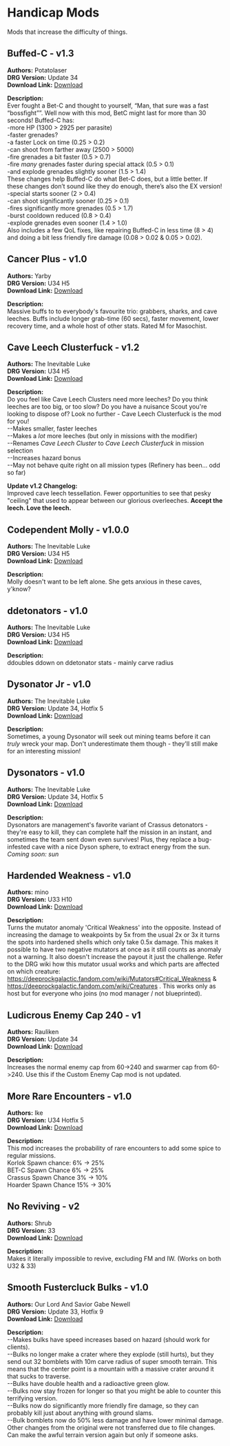 # Handicap Mods

Mods that increase the difficulty of things.

<!-- mod list -->

## Buffed-C - v1.3
**Authors:** Potatolaser  
**DRG Version:** Update 34  
**Download Link:** [Download](https://github.com/ArcticEcho/DRG-Mods/raw/acc885ae43c5b5b82df0333e6ca55e10ea340493/Gameplay/Gamemodes/Handicaps/Buffed-C%20-%20V1.3.zip)  

**Description:**  
Ever fought a Bet-C and thought to yourself, “Man, that sure was a fast “bossfight””. Well now with this mod, BetC might last for more than 30 seconds! Buffed-C has:  
-more HP (1300 > 2925 per parasite)  
-faster grenades?  
-a faster Lock on time (0.25 > 0.2)  
-can shoot from farther away (2500 > 5000)  
-fire grenades a bit faster (0.5 > 0.7)  
-fire *many* grenades faster during special attack (0.5 > 0.1)  
-and explode grenades slightly sooner (1.5 > 1.4)  
These changes help Buffed-C do what Bet-C does, but a little better. If these changes don’t sound like they do enough, there’s also the EX version!  
-special starts sooner (2 > 0.4)  
-can shoot significantly sooner (0.25 > 0.1)  
-fires significantly more grenades (0.5 > 1.7)  
-burst cooldown reduced (0.8 > 0.4)  
-explode grenades even sooner (1.4 > 1.0)  
Also includes a few QoL fixes, like repairing Buffed-C in less time (8 > 4) and doing a bit less friendly fire damage (0.08 > 0.02 & 0.05 > 0.02).

## Cancer Plus - v1.0
**Authors:** Yarby  
**DRG Version:** U34 H5  
**Download Link:** [Download](https://github.com/ArcticEcho/DRG-Mods/raw/f75ae061c4e0b2e3bad4a580181e18eaa4d69e79/Gameplay/Gamemodes/Handicaps/Cancer%20Plus%20-%20V1.0%20_P.pak)  

**Description:**  
Massive buffs to to everybody's favourite trio: grabbers, sharks, and cave leeches. Buffs include longer grab-time (60 secs), faster movement, lower recovery time, and a whole host of other stats. Rated M for Masochist.

## Cave Leech Clusterfuck - v1.2
**Authors:** The Inevitable Luke  
**DRG Version:** U34 H5  
**Download Link:** [Download](https://github.com/ArcticEcho/DRG-Mods/raw/3360ab54e2ace18e53cd5b5a579299b4807314e1/Gameplay/Gamemodes/Handicaps/Cave%20Leech%20Clusterfuck%20-%20V1.2%20_P.pak)  

**Description:**  
Do you feel like Cave Leech Clusters need more leeches? Do you think leeches are too big, or too slow? Do you have a nuisance Scout you're looking to dispose of? Look no further - Cave Leech Clusterfuck is the mod for you!  
--Makes smaller, faster leeches  
--Makes a *lot* more leeches (but only in missions with the modifier)  
--Renames *Cave Leech Cluster* to *Cave Leech Clusterfuck* in mission selection  
--Increases hazard bonus  
--May not behave quite right on all mission types (Refinery has been... odd so far)

**Update v1.2 Changelog:**  
Improved cave leech tessellation. Fewer opportunities to see that pesky "ceiling" that used to appear between our glorious overleeches. **Accept the leech. Love the leech.**

## Codependent Molly - v1.0.0
**Authors:** The Inevitable Luke  
**DRG Version:** U34 H5  
**Download Link:** [Download](https://github.com/ArcticEcho/DRG-Mods/raw/0d56851f20e3ec5f9d7ebf253c6ed251cb1c635b/Gameplay/Gamemodes/Handicaps/Codependent%20Molly%20-%20V1.0.0%20_P.pak)  

**Description:**  
Molly doesn't want to be left alone. She gets anxious in these caves, y'know?

## ddetonators - v1.0
**Authors:** The Inevitable Luke  
**DRG Version:** U34 H5  
**Download Link:** [Download](https://github.com/ArcticEcho/DRG-Mods/raw/ef6f0bfd11ccfa7e7a86e67b445b73bfc360d734/Gameplay/Gamemodes/Handicaps/Ddetonators%20-%20V1.0%20_P.pak)  

**Description:**  
ddoubles ddown on ddetonator stats - mainly carve radius

## Dysonator Jr - v1.0
**Authors:** The Inevitable Luke  
**DRG Version:** Update 34, Hotfix 5  
**Download Link:** [Download](https://github.com/ArcticEcho/DRG-Mods/raw/9ddc37047121e543b6850f1e0886b1f3f941cda4/Gameplay/Gamemodes/Handicaps/Dysonator%20Jr%20-%20V1.0%20_P.pak)  

**Description:**  
Sometimes, a young Dysonator will seek out mining teams before it can *truly* wreck your map. Don't underestimate them though - they'll still make for an interesting mission!

## Dysonators - v1.0
**Authors:** The Inevitable Luke  
**DRG Version:** Update 34, Hotfix 5  
**Download Link:** [Download](https://github.com/ArcticEcho/DRG-Mods/raw/64904776d57ce2559ec4971ccd194d4818047a14/Gameplay/Gamemodes/Handicaps/Dysonators%20-%20V1.0%20_P.pak)  

**Description:**  
Dysonators are management's favorite variant of Crassus detonators - they're easy to kill, they can complete half the mission in an instant, and sometimes the team sent down even survives! Plus, they replace a bug-infested cave with a nice Dyson sphere, to extract energy from the sun. *Coming soon: sun*

## Hardended Weakness - v1.0
**Authors:** mino  
**DRG Version:** U33 H10  
**Download Link:** [Download](https://github.com/ArcticEcho/DRG-Mods/raw/bc5a179dd9a9d06be91de699bb048a394bb6dc27/Gameplay/Gamemodes/Handicaps/Hardended%20Weakness%20-%20V1.0%20_P.pak)  

**Description:**  
Turns the mutator anomaly 'Critical Weakness' into the opposite. Instead of increasing the damage to weakpoints by 5x from the usual 2x or 3x it turns the spots into hardened shells which only take 0.5x damage. This makes it possible to have two negative mutators at once as it still counts as anomaly not a warning. It also doesn't increase the payout it just the challenge. Refer to the DRG wiki how this mutator usual works and which parts are affected on which creature: https://deeprockgalactic.fandom.com/wiki/Mutators#Critical_Weakness & https://deeprockgalactic.fandom.com/wiki/Creatures . This works only as host but for everyone who joins (no mod manager / not blueprinted).

## Ludicrous Enemy Cap 240 - v1
**Authors:** Rauliken  
**DRG Version:** Update 34  
**Download Link:** [Download](https://github.com/ArcticEcho/DRG-Mods/raw/a084c31fcbe4fe49c220b732d7b04860ad3270aa/Gameplay/Gamemodes/Handicaps/Ludicrous%20Enemy%20Cap%20240%20-%20V1.zip)  

**Description:**  
Increases the normal enemy cap from 60->240 and swarmer cap from 60->240. Use this if the Custom Enemy Cap mod is not updated.

## More Rare Encounters - v1.0
**Authors:** Ike  
**DRG Version:** U34 Hotfix 5  
**Download Link:** [Download](https://github.com/ArcticEcho/DRG-Mods/raw/8ea83d4be5871b070a377135f5022d1efc0c7c25/Gameplay/Gamemodes/Handicaps/More%20Rare%20Encounters%20-%20V1.0%20_P.pak)  

**Description:**  
This mod increases the probability of rare encounters to add some spice to regular missions.  
Korlok Spawn chance: 6% -> 25%  
BET-C Spawn Chance 6% -> 25%  
Crassus Spawn Chance 3% -> 10%  
Hoarder Spawn Chance 15% -> 30%

## No Reviving - v2
**Authors:** Shrub  
**DRG Version:** 33  
**Download Link:** [Download](https://github.com/ArcticEcho/DRG-Mods/raw/2b8f0abe2b1828325f53dc456cdc207841af30b5/Gameplay/Gamemodes/Handicaps/No%20Reviving%20-%20V2%20_P.pak)  

**Description:**  
Makes it literally impossible to revive, excluding FM and IW. (Works on both U32 & 33)

## Smooth Fustercluck Bulks - v1.0
**Authors:** Our Lord And Savior Gabe Newell  
**DRG Version:** Update 33, Hotfix 9  
**Download Link:** [Download](https://github.com/ArcticEcho/DRG-Mods/raw/3493580518410a176390ad6615ab6a39ad53e9f8/Gameplay/Gamemodes/Handicaps/Smooth%20Fustercluck%20Bulks%20-%20V1.0%20_P.pak)  

**Description:**  
--Makes bulks have speed increases based on hazard (should work for clients).  
--Bulks no longer make a crater where they explode (still hurts), but they send out 32 bomblets with 10m carve radius of super smooth terrain.  This means that the center point is a mountain with a massive crater around it that sucks to traverse.  
--Bulks have double health and a radioactive green glow.  
--Bulks now stay frozen for longer so that you might be able to counter this terrifying version.  
--Bulks now do significantly more friendly fire damage, so they can probably kill just about anything with ground slams.  
--Bulk bomblets now do 50% less damage and have lower minimal damage.  
Other changes from the original were not transferred due to file changes.  Can make the awful terrain version again but only if someone asks.